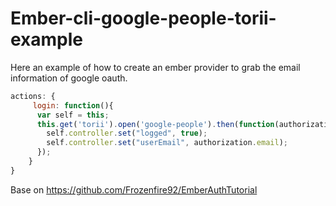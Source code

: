 # Ember-cli-google-people-torii-example

Here an example of how to create an ember provider to grab the email information of google oauth.

```javascript
actions: {
     login: function(){
      var self = this;
      this.get('torii').open('google-people').then(function(authorization){
        self.controller.set("logged", true);
        self.controller.set("userEmail", authorization.email);
      });
	}
}
```

Base on https://github.com/Frozenfire92/EmberAuthTutorial